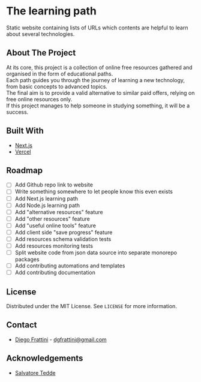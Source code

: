 # The learning path

Static website containing lists of URLs which contents are helpful to learn about several technologies.

## About The Project

At its core, this project is a collection of online free resources gathered and organised in the form of educational paths.
<br/>
Each path guides you through the journey of learning a new technology, from basic concepts to advanced topics.
<br/>
The final aim is to provide a valid alternative to similar paid offers, relying on free online resources only.
<br/>
If this project manages to help someone in studying something, it will be a success.

## Built With

* [Next.js](https://nextjs.org/)
* [Vercel](https://vercel.com/)

## Roadmap

- [ ] Add Github repo link to website
- [ ] Write something somewhere to let people know this even exists
- [ ] Add Next.js learning path
- [ ] Add Node.js learning path
- [ ] Add "alternative resources" feature
- [ ] Add "other resources" feature
- [ ] Add "useful online tools" feature
- [ ] Add client side "save progress" feature
- [ ] Add resources schema validation tests
- [ ] Add resources monitoring tests
- [ ] Split website code from json data source into separate monorepo packages
- [ ] Add contributing automations and templates
- [ ] Add contributing documentation

## License

Distributed under the MIT License. See `LICENSE` for more information.

## Contact

* [Diego Frattini](https://github.com/Tolomeo) - dgfrattini@gmail.com

## Acknowledgements

* [Salvatore Tedde](https://microcipcip.digital)
